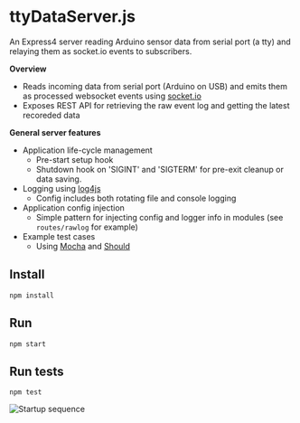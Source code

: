 # ttyDataServer.js
An Express4 server reading Arduino sensor data from serial port (a tty) and relaying them as socket.io events to subscribers.

**Overview**

- Reads incoming data from serial port (Arduino on USB) and emits them as processed websocket events using [socket.io](http://socket.io/)
- Exposes REST API for retrieving the raw event log and getting the latest recoreded data


**General server features**

- Application life-cycle management
    * Pre-start setup hook
    * Shutdown hook on 'SIGINT' and 'SIGTERM' for pre-exit cleanup or data saving.
- Logging using [log4js](https://github.com/nomiddlename/log4js-node)
    * Config includes both rotating file and console logging
- Application config injection
    * Simple pattern for injecting config and logger info in modules (see `routes/rawlog` for example)
- Example test cases 
    * Using [Mocha](http://visionmedia.github.io/mocha/) and [Should](https://github.com/visionmedia/should.js/)

## Install
	npm install
## Run
	npm start
## Run tests
	npm test
	
![Startup sequence](https://raw.github.com/aweijnitz/hydrobalcony/master/RaspberryPi/ttyDataServer.js/doc/ttyDataServer_startup.png)
	
